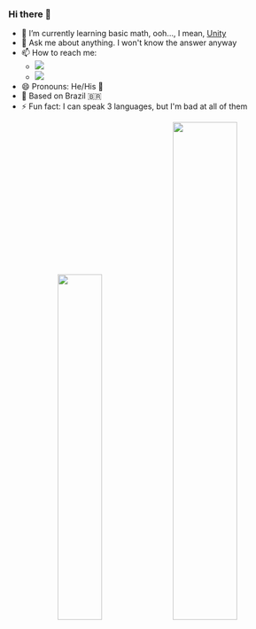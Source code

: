 ### Hi there 👋

- 🌱 I’m currently learning basic math, ooh..., I mean, [Unity](https://unity.com/)
- 💬 Ask me about anything. I won't know the answer anyway
- 📫 How to reach me:
   - <a title="Discord" href="https://discord.gg/674gpDQUVq">
       <img src="https://img.shields.io/discord/809528329337962516?label=discord&logo=discord" />
     </a>
   - <a title="Twitter" href="https://twitter.com/bdlukaadev">
       <img src="https://img.shields.io/badge/twitter-bdlukaadev-blue?style=flat-square&color=7A7574&labelColor=0078D7">
     </a>
- 😄 Pronouns: He/His 🌈
- 📌 Based on Brazil :brazil:
- ⚡ Fun fact: I can speak 3 languages, but I'm bad at all of them

<div align="center">
   <img width="40%" src="https://github-readme-stats.vercel.app/api/top-langs/?username=bdlukaa&theme=dark&layout=compact" /> <img width="48%" src="https://github-readme-stats.vercel.app/api?username=bdlukaa&show_icons=true&theme=dark" />
</div>
